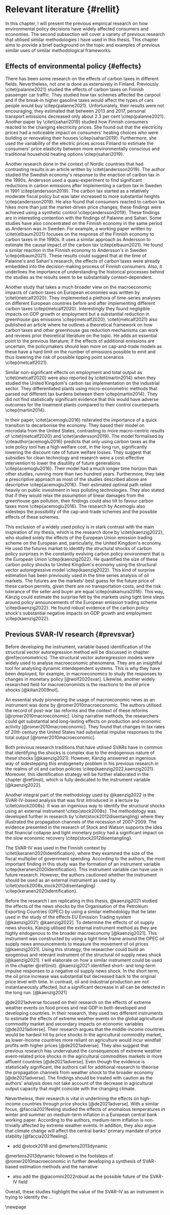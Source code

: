 # Relevant literature {#rellit}

In this chapter, I will present the previous empirical research on how environmental policy decisions have widely affected consumers and economies. The second subsection will cover a variety of previous research that utilised similar methodologies I have used in this thesis. This chapter aims to provide a brief background on the topic and examples of previous similar uses of similar methodological frameworks.

## Effects of environmental policy {#effects}

There has been some research on the effects of carbon taxes in different fields. Nevertheless, not one is done as extensively in Finland. Previously \citet{palanne2021} studied the effects of carbon taxes on Finnish passenger car traffic. They studied how tax schemes affected the carpool and if the break-in higher gasoline taxes would affect the types of cars people would buy \citep{palanne2021}. Unfortunately, their results were not encouraging; they estimated that between 2013 and 2017, personal transport emissions decreased only about 2.3 per cent \citep{palanne2021}. Another paper by \citet{sahari2019} studied how Finnish consumers reacted to the changing electricity prices. She found out that the electricity prices had a noticeable impact on consumers' heating choices who were building or renovating their houses \citep{sahari2019}. Furthermore, she used the variability of the electric prices across Finland to estimate the consumers' price elasticity between more environmentally conscious and traditional household heating options \citep{sahari2019}. 

Another research done in the context of Nordic countries that had contrasting results is an article written by \citet{andersson2019}. The author studied the Swedish economy's response to the enaction of carbon tax in the 1990s. Andersson used a quasi-experiment to find significant reductions in carbon emissions after implementing a carbon tax in Sweden in 1991 \citep{andersson2019}. The carbon tax started as a relatively moderate fiscal policy but was later increased to more substantial heights \citep{andersson2019}. He also found that consumers reacted to carbon tax hikes more than just the market-driven price changes; these findings were achieved using a synthetic control \citep{andersson2019}. These findings are in interesting contention with the findings of Palanne and Sahari. Some studies have also concentrated on the Finnish economy in the same period as Anderson was in Sweden. For example, a working paper written by \citet{elbaum2021} focuses on the response of the Finnish economy to carbon taxes in the 1990s. It uses a similar approach as Andersson to estimate the causal impact of the carbon tax \citep{elbaum2021}. He found a similar reaction in the Finnish economy to Andersson's in Sweden \citep{elbaum2021}. These results could suggest that at the time of Palanne's and Sahari's research, the effects of carbon taxes were already embedded into the decision-making process of Finnish consumers. Also, it underlines the importance of understanding the historical processes behind the studies as the results seem to be substantially context-dependent.

Another study that takes a much broader view on the macroeconomic impacts of carbon taxes on European economies was written by \citet{metcalf2020}. They implemented a plethora of time-series analyses on different European countries before and after implementing different carbon taxes \citep{metcalf2020}. Interestingly they found negligible impacts on GDP growth or employment but a substantial reduction in greenhouse gas emissions \citep{metcalf2020}. \citet{metcalf2021} also published an article where he outlines a theoretical framework on how carbon taxes and other greenhouse gas reduction mechanisms can work and reviews prior theoretical literature on the topic. He adds an essential point to the previous literature; if the effects of additional emissions are uncertain, the policymakers should lean more on cap-and-trade models as these have a hard limit on the number of emissions possible to emit and thus lowering the risk of possible tipping point scenarios \citep{metcalf2021}. 

Similar non-significant effects on employment and total output as \citet{metcalf2020} were also reported by \citet{martin2014} when they studied the United Kingdom's carbon tax implementation on the industrial sector. They differentiated plants using micro-econometric methods that parsed out different tax burdens between them \citep{martin2014}. They did not find statistically significant evidence that this would have adverse outcomes for the treatment plants compared to their control counterparts \citep{martin2014}.

In their paper, \citet{acemoglu2016} reiterated the importance of a quick transition to decarbonise the economy. They based their model on microdata from the United States, contrasting to more macro-centric results of \citet{metcalf2020} and \citet{andersson2019}. The model formalised by \citeauthor{acemoglu2016} predicts that only using carbon taxes as the sole policy tool has a high welfare cost, in the long run, significantly lowering the discount rate of future welfare losses. They suggest that subsidies for clean technology and research were a cost-effective intervention to lower the disutility of future generations \citep{acemoglu2016}. Their model had a much longer time horizon than other studies, running more than two hundred years.
Furthermore, they take a prescriptive approach as most of the studies described above are descriptive \citep{acemoglu2016}. Their estimated optimal path relied heavily on public investment in less polluting technologies. They also stated that if they would relax the assumption of linear damages from the greenhouse gas pollution, their findings could also tilt to favour carbon taxes more \citep{acemoglu2016}. The research by Acemoglu also sidesteps the possibility of the cap-and-trade schemes and the possible effects of these schemes.

This exclusion of a widely used policy is in stark contrast with the main inspiration of my thesis, which is the research done by \citet{kaenzig2022}, who studied solely the effects of the European Union emission trading scheme on the European and, particularly, the United Kingdom's economy. He used the futures market to identify the structural shocks of carbon policy surprises in the constantly evolving carbon policy environment that is the European Union \citep{kaenzig2022}. He quantified the size of these carbon policy shocks to United Kingdom's economy using the structural vector autoregressive model \citep{kaenzig2022}. This kind of surprise estimation has been previously used in the time series analysis of oil markets. The futures are the markets' best guess for the future price of these carbon permits, given there are no transportation costs, and the risk tolerance of the seller and buyer are equal \citep{nakamura2018}. This way, Känzig could estimate the surprise felt by the markets using tight time steps around policy announcements of the European emission trading scheme \citep{kaenzig2022}. He found robust evidence of the carbon policy shock's substantial negative impacts on GDP growth and employment \citep{kaenzig2022}.

## Previous SVAR-IV research {#prevsvar}

Before developing the instrument, variable-based identification of the structural vector autoregression method will be discussed in chapter \@ref(econometrics). The structural vector autoregression models were widely used to analyse macroeconomic phenomena. They are an insightful tool for analysing dynamic interdependent systems. This is why they have been deployed, for example, in macroeconomics to study the responses to changes in monetary policy [@wolf2020svar]. Likewise, another widely researched field for macroeconomists is the reactions to the oil price shocks [@kilian2009not].

An essential study pioneering the usage of macroeconomic news as an instrument was done by @romer2010macroeconomic. The authors utilised the record of post-war tax reforms and the context of these reforms [@romer2010macroeconomic]. Using narrative methods, the researchers could get substantial and long-lasting effects on production and economic activity [@romer2010macroeconomic]. They found that changes in tax rates of $20\text{th}$ century the United States had substantial impulse responses to the total output [@romer2010macroeconomic].      

Both previous research traditions that have utilised SVARs have in common that identifying the shocks is complex due to the endogenous nature of these shocks [@kaenzig2021]. However, Känzig answered an ingenious way of sidestepping this endogeneity problem in his previous research in the realms of oil and carbon policies \citep{kaenzig2022,kaenzig2021}. Moreover, this identification strategy will be further elaborated in the chapter \@ref(inst), which is fully dedicated to the instrument variable [@kaenzig2022].

Another integral part of the methodology used by @kaenzig2022 is the SVAR-IV-based analysis that was first introduced in a lecture by \citet{stock2008s}. It was an ingenious way to identify the structural shocks using an external instrument \citep{stock2008s}. The methodology was developed further in research by \citet{stock2012disentangling} where they illustrated the propagation channels of the recession of 2007-2009. The evidence presented in the research of Stock and Watson supports the idea that financial collapse and tight monetary policy had a significant impact on the slow economic recovery \citep{stock2012disentangling}.

The SVAR-IV was used in the Finnish context by \citet{keranen2020identification}, where they examined the size of the fiscal multiplier of government spending. According to the authors, the most important finding in this study was the formation of an instrument variable \citep{keranen2020identification}. This instrument variable can have use in future research. However, the authors cautioned whether the instrument should be used as an external instrument as used by \citet{stock2008s,stock2012disentangling} \citep{keranen2020identification}.

Before the research I am replicating in this thesis, @kaenzig2021 studied the effects of the news shocks by the Organisation of the Petroleum Exporting Countries (OPEC) by using a similar methodology that he later used in the study of the effects EU Emission Trading system [@kaenzig2021; @kaenzig2022]. To determine the effects of oil supply news shocks, Känzig utilised the external instrument method as they are highly endogenous to the broader macroeconomy [@kaenzig2021]. This instrument was constructed by using a tight time frame around the OPEC oil supply news announcements to measure the movement of oil prices [@kaenzig2021]. Using this strategy, the researcher could build an exogenous and relevant instrument of the structural oil supply news shock [@kaenzig2021]. I will elaborate on how a similar instrument could be used in the chapter \@ref(inst). @kaenzig2021 identified short- and long-term impulse responses to a negative oil supply news shock. In the short term, the oil price increase was substantial but decreased back to the original price level with time. In contrast, oil and industrial production are not instantaneously affected, but a significant decrease in all can be detected in the long run. [@kaenzig2021]

@de2021adverse focused on their research on the effects of extreme weather events on food prices and real GDP in both developed and developing countries. In their research, they used two different instruments to estimate the effects of extreme weather events on the global agricultural commodity market and secondary impacts on economic variables [@de2021adverse]. Their research argues that the middle-income countries would be hardest hit by price shocks in the agricultural commodity market, as lower-income countries more reliant on agriculture would incur windfall profits with higher prices [@de2021adverse]. They also suggest that previous research has undervalued the consequences of extreme weather event-related price shocks in the agricultural commodities markets in more affluent countries [@de2021adverse]. Even though the evidence is statistically significant, the authors call for additional research to theorise the propagation channels from weather shock to the broader economy [@de2021adverse]. The findings should be treated with caution as the authors' analysis does not take account of the decrease in agricultural output capacity that might coincide with the changing climate.

Nevertheless, their research is vital in underlining the effects on high-income countries through price shocks [@de2021adverse]. With a similar focus, @faccia2021feeling studied the effects of anomalous temperatures in winter and summer on medium-term inflation in a European central bank working paper. According to the authors, medium-term inflation is non-trivially affected by extreme weather events. In addition, they also argue that climate change will affect the central banks' primary mandate of price stability [@faccia2021feeling].

 - add @stock2018 and @mertens2013dynamic

@mertens2013dynamic followed in the footsteps of @romer2010macroeconomic in further developing a synthesis of SVAR-based estimation methods and the narrative 

 - also add the @giacomini2022robust as the possible future of the SVAR-IV field

Overall, these studies highlight the value of the SVAR-IV as an instrument in trying to identify the $\dots$ 

\newpage
